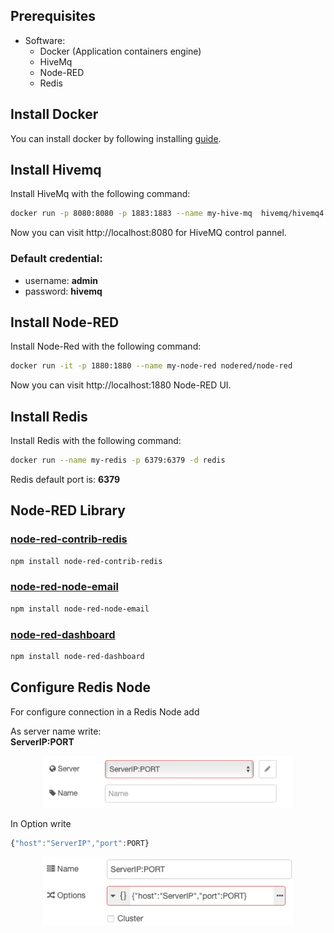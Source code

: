 ## Prerequisites
- Software:
    - Docker (Application containers engine)
    - HiveMq 
    - Node-RED
    - Redis

## Install Docker

You can install docker by following installing [guide](https://docs.docker.com/engine/install/).

## Install Hivemq

Install HiveMq with the following command:

```sh
docker run -p 8080:8080 -p 1883:1883 --name my-hive-mq  hivemq/hivemq4 
```

Now you can visit http://localhost:8080 for HiveMQ control pannel.

### Default credential:
- username: <b>admin</b>
- password: <b>hivemq</b>

## Install Node-RED
Install Node-Red with the following command:
```sh
docker run -it -p 1880:1880 --name my-node-red nodered/node-red  
```

Now you can visit http://localhost:1880 Node-RED UI.

## Install Redis
Install Redis with the following command:
```sh
docker run --name my-redis -p 6379:6379 -d redis
```
Redis default port is: <b>6379</b>

## Node-RED Library

### [node-red-contrib-redis](https://flows.nodered.org/node/node-red-contrib-redis)
```sh
npm install node-red-contrib-redis
```

### [node-red-node-email](https://flows.nodered.org/node/node-red-node-email)
```sh
npm install node-red-node-email
```

### [node-red-dashboard](https://flows.nodered.org/node/node-red-dashboard)
```sh
npm install node-red-dashboard
```

## Configure Redis Node

For configure connection in a Redis Node add

As server name write:<br>
**ServerIP:PORT**

<p align="center"><img src="1.png" width="400"/></p>


In Option write
```js
{"host":"ServerIP","port":PORT}
```
<p align="center"><img src="2.png" width="400"/></p>
